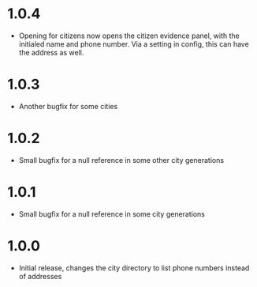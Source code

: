 # 1.0.4

* Opening for citizens now opens the citizen evidence panel, with the initialed name and phone number. Via a setting in config, this can have the address as well.

# 1.0.3

* Another bugfix for some cities

# 1.0.2

* Small bugfix for a null reference in some other city generations

# 1.0.1

* Small bugfix for a null reference in some city generations

# 1.0.0
 
* Initial release, changes the city directory to list phone numbers instead of addresses